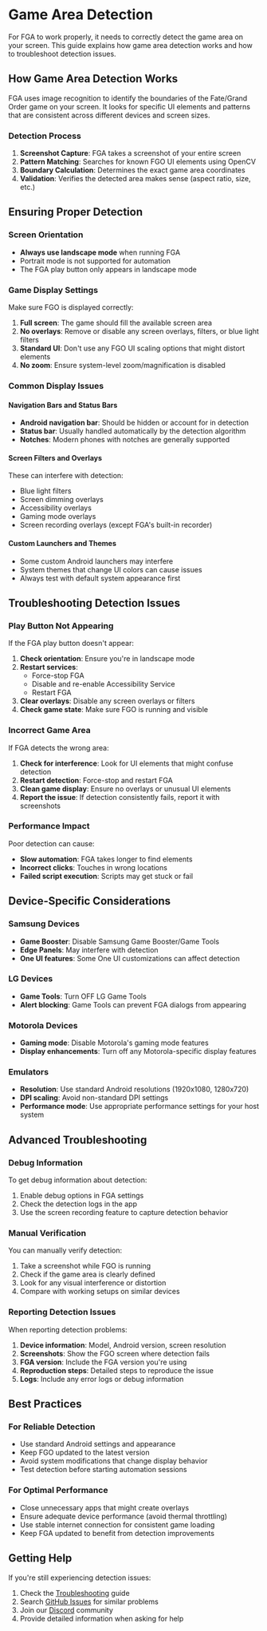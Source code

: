 # Game Area Detection

For FGA to work properly, it needs to correctly detect the game area on your screen. This guide explains how game area detection works and how to troubleshoot detection issues.

## How Game Area Detection Works

FGA uses image recognition to identify the boundaries of the Fate/Grand Order game on your screen. It looks for specific UI elements and patterns that are consistent across different devices and screen sizes.

### Detection Process

1. **Screenshot Capture**: FGA takes a screenshot of your entire screen
2. **Pattern Matching**: Searches for known FGO UI elements using OpenCV
3. **Boundary Calculation**: Determines the exact game area coordinates
4. **Validation**: Verifies the detected area makes sense (aspect ratio, size, etc.)

## Ensuring Proper Detection

### Screen Orientation
- **Always use landscape mode** when running FGA
- Portrait mode is not supported for automation
- The FGA play button only appears in landscape mode

### Game Display Settings

Make sure FGO is displayed correctly:

1. **Full screen**: The game should fill the available screen area
2. **No overlays**: Remove or disable any screen overlays, filters, or blue light filters
3. **Standard UI**: Don't use any FGO UI scaling options that might distort elements
4. **No zoom**: Ensure system-level zoom/magnification is disabled

### Common Display Issues

#### Navigation Bars and Status Bars
- **Android navigation bar**: Should be hidden or account for in detection
- **Status bar**: Usually handled automatically by the detection algorithm
- **Notches**: Modern phones with notches are generally supported

#### Screen Filters and Overlays
These can interfere with detection:
- Blue light filters
- Screen dimming overlays
- Accessibility overlays
- Gaming mode overlays
- Screen recording overlays (except FGA's built-in recorder)

#### Custom Launchers and Themes
- Some custom Android launchers may interfere
- System themes that change UI colors can cause issues
- Always test with default system appearance first

## Troubleshooting Detection Issues

### Play Button Not Appearing

If the FGA play button doesn't appear:

1. **Check orientation**: Ensure you're in landscape mode
2. **Restart services**: 
   - Force-stop FGA
   - Disable and re-enable Accessibility Service
   - Restart FGA
3. **Clear overlays**: Disable any screen overlays or filters
4. **Check game state**: Make sure FGO is running and visible

### Incorrect Game Area

If FGA detects the wrong area:

1. **Check for interference**: Look for UI elements that might confuse detection
2. **Restart detection**: Force-stop and restart FGA
3. **Clean game display**: Ensure no overlays or unusual UI elements
4. **Report the issue**: If detection consistently fails, report it with screenshots

### Performance Impact

Poor detection can cause:
- **Slow automation**: FGA takes longer to find elements
- **Incorrect clicks**: Touches in wrong locations
- **Failed script execution**: Scripts may get stuck or fail

## Device-Specific Considerations

### Samsung Devices
- **Game Booster**: Disable Samsung Game Booster/Game Tools
- **Edge Panels**: May interfere with detection
- **One UI features**: Some One UI customizations can affect detection

### LG Devices
- **Game Tools**: Turn OFF LG Game Tools
- **Alert blocking**: Game Tools can prevent FGA dialogs from appearing

### Motorola Devices
- **Gaming mode**: Disable Motorola's gaming mode features
- **Display enhancements**: Turn off any Motorola-specific display features

### Emulators
- **Resolution**: Use standard Android resolutions (1920x1080, 1280x720)
- **DPI scaling**: Avoid non-standard DPI settings
- **Performance mode**: Use appropriate performance settings for your host system

## Advanced Troubleshooting

### Debug Information

To get debug information about detection:

1. Enable debug options in FGA settings
2. Check the detection logs in the app
3. Use the screen recording feature to capture detection behavior

### Manual Verification

You can manually verify detection:

1. Take a screenshot while FGO is running
2. Check if the game area is clearly defined
3. Look for any visual interference or distortion
4. Compare with working setups on similar devices

### Reporting Detection Issues

When reporting detection problems:

1. **Device information**: Model, Android version, screen resolution
2. **Screenshots**: Show the FGO screen where detection fails
3. **FGA version**: Include the FGA version you're using
4. **Reproduction steps**: Detailed steps to reproduce the issue
5. **Logs**: Include any error logs or debug information

## Best Practices

### For Reliable Detection
- Use standard Android settings and appearance
- Keep FGO updated to the latest version
- Avoid system modifications that change display behavior
- Test detection before starting automation sessions

### For Optimal Performance
- Close unnecessary apps that might create overlays
- Ensure adequate device performance (avoid thermal throttling)
- Use stable internet connection for consistent game loading
- Keep FGA updated to benefit from detection improvements

## Getting Help

If you're still experiencing detection issues:

1. Check the [Troubleshooting](troubleshooting.md) guide
2. Search [GitHub Issues](https://github.com/Fate-Grand-Automata/FGA/issues) for similar problems
3. Join our [Discord](https://discord.gg/fate-grand-automata) community
4. Provide detailed information when asking for help